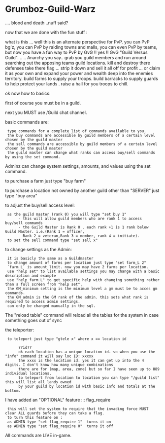 Grumboz-Guild-Warz
==================

.... blood and death ..nuff said?

now that we are done with the fun stuff :

what is this ... well this is an alternate perspective for PvP. you can PvP bg'z, you can PvP by raiding towns and malls, you can even PvP by teams, but now you have a fun way to PvP by GvG !! yes !! GvG "Guild Versus Guild". ..
.. Anarchy you say.. grab you guild members and run around searching out the apposing teams guild locations. kill and destroy there defenses take there flag ... strip it down and sell it all off for profit ... or claim it as your own and expand your power and wealth deep into the enemies territory. build farms to supply your troops. build barracks to supply guards to help protect your lands . raise a hall for you troops to chill.

ok now how to basics:

 first of course you must be in a guild.
 
 next you MUST use /Guild chat channel.

basic commands are:

     type commands for a complete list of commands available to you.
     the buy commands are accessible by guild members of a certain level chosen by the guild master
     the sell commands are accessible by guild members of a certain level chosen by the guild master
     the guild master can change what ranks can access buy/sell commands by using the set command.

Adminz can change system settings, amounts, and values using the set command.

to purchase a farm just type "buy farm"

to purchase a location not owned by another guild other than "SERVER" just type "buy area"

to adjust the buy/sell access level:

     as the guild master (rank 0) you will type "set buy 1"
          - this will allow guild members who are rank 1 to access buy/sell commands
          - the Guild Master is Rank 0 . each rank +1 is 1 rank below Guild Master. i.e.(Rank 1 = officer,
            Rank 2 = veteran,Rank 3 = member, rank 4 = initiate).
     to set the sell command type "set sell x" 

to change settings as the Admin:

     it is basicly the same as a Guildmaster
     to change amount of farms per location just type "set farm_L 2"
     `farm_L` is amount limit. now you may have 2 farms per location.
     use "help set" to list available settings you may change with a basic description and example
     use "help farm_L" to get specific help with changing something rather than a full screen from "help set".
     the GM_minimum setting is the minimum level a gm must be to acces gm commands.
     the GM_admin is the GM rank of the admin. this sets what rank is required to access admin settings.
     can only be changed manually in the sql.

The "reload table" command will reload all the tables for the system in case something goes out of sync

the teleporter:

     to teleport just type "gtele x" where x == location id
     
          ??id??
          ok each location has a unique location id. so when you use the "info" command it will say loc ID: xxxxx
          the xxxx is the location id. yes it can get up into the 4 digits. I don't know how many unique combinations
          there are for (map, area, zone) but so far I have seen up to 889 individual locations.
          to teleport from location to location you can type "/guild list" this will list all lands owned
          by your guild by location id with basic info and totals at the bottom.

I have added an "OPTIONAL" feature ::: flag_require

     this will set the system to require that the invading force MUST clear ALL guards before they can take a flag.
     to turn this feature on :
     as ADMIN type "set flag_require 1"  turns it on
     as ADMIN type "set flag_require 0"  turns it off

All commands are LIVE in-game.
